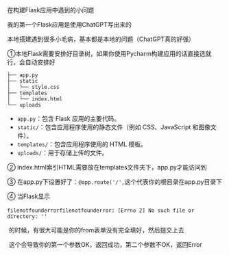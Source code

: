 在构建Flask应用中遇到的小问题 

我的第一个Flask应用是使用ChatGPT写出来的

本地搭建遇到很多小毛病，基本都是本地的问题（ChatGPT真的好强）

①本地Flask需要安排好目录树，如果你使用Pycharm构建应用的话直接选就行，会自动安排好

```text
├── app.py
├── static
│   └── style.css
├── templates
│   └── index.html
└── uploads 
```

- `app.py`：包含 Flask 应用的主要代码。
- `static/`：包含应用程序使用的静态文件（例如 CSS、JavaScript 和图像文件）。
- `templates/`：包含应用程序使用的 HTML 模板。
- `uploads/`：用于存储上传的文件。

② index.html索引HTML需要放在templates文件夹下，app.py才能访问到

③ 在app.py下设置好了：`@app.route('/',`这个代表你的根目录在app.py目录下

④ 当Flask显示

​		`filenotfounderrorfilenotfounderror: [Errno 2] No such file or directory: ''`

​	的时候，有很大可能是你的from表单没有完全填好，然后提交上去

​	这个会导致你的第一个参数OK，返回成功，第二个参数不OK，返回Error

